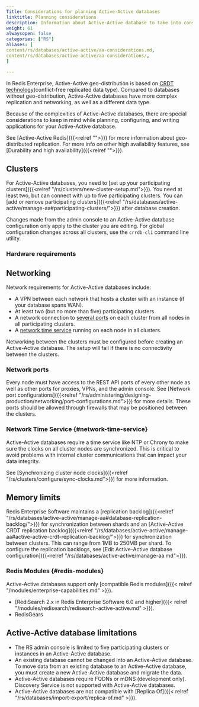 ```yaml
---
Title: Considerations for planning Active-Active databases
linktitle: Planning considerations
description: Information about Active-Active database to take into consideration while planning a deployment, such as compatibility, limitations, and special configuration.
weight: 61
alwaysopen: false
categories: ["RS"]
aliases: [
content/rs/databases/active-active/aa-considerations.md,
content/rs/databases/active-active/aa-considerations/,
]

---
```


In Redis Enterprise, Active-Active geo-distribution is based on [CRDT technology](https://en.wikipedia.org/wiki/Conflict-free_replicated_data_type)(conflict-free replicated data type). Compared to databases without geo-distribution, Active-Active databases have more complex replication and networking, as well as a different data type.

Because of the complexities of Active-Active databases, there are  special considerations to keep in mind while planning, configuring, and writing applications for your Active-Active database.

See [Active-Active Redis]({{<relref "">}}) for more information about geo-distributed replication. For more info on other high availability features, see [Durability and high availability]({{<relref "">}}).

## Clusters

For Active-Active databases, you need to [set up your participating clusters]({{<relref "/rs/clusters/new-cluster-setup.md">}}). You need at least two, but can connect with up to five participating clusters. You can [add or remove participating clusters]({{<relref "/rs/databases/active-active/manage-aa#participating-clusters/">}}) after database creation.

Changes made from the admin console to an Active-Active database configuration only apply to the cluster you are editing. For global configuration changes across all clusters, use the `crrdb-cli` command line utility.

### Hardware requirements

## Networking

Network requirements for Active-Active databases include:

- A VPN between each network that hosts a cluster with an instance (if your database spans WAN).
- At least two (but no more than five) participating clusters.
- A network connection to [several ports](#network-ports) on each cluster from all nodes in all participating clusters.
- A [network time service](#network-time-service) running on each node in all clusters.

Networking between the clusters must be configured before creating an Active-Active database. The setup will fail if there is no connectivity between the clusters.

### Network ports

Every node must have access to the REST API ports of every other node as well as other ports for proxies, VPNs, and the admin console. See [Network port configurations]({{<relref "/rs/administering/designing-production/networking/port-configurations.md">}}) for more details. These ports should be allowed through firewalls that may be positioned between the clusters.

### Network Time Service {#network-time-service}

Active-Active databases require a time service like NTP or Chrony to make sure the clocks on all cluster nodes are synchronized.
This is critical to avoid problems with internal cluster communications that can impact your data integrity.

See [Synchronizing cluster node clocks]({{<relref "/rs/clusters/configure/sync-clocks.md">}}) for more information.

## Memory limits


Redis Enterprise Software maintains a [replication backlog]({{<relref "/rs/databases/active-active/manage-aa#database-replication-backlog/">}}) for synchronization between shards and an [Active-Active CRDT replication backlog]({{<relref "/rs/databases/active-active/manage-aa#active-active-crdt-replication-backlog/">}}) for synchronization between clusters. This can range from 1MB to 250MB per shard. To configure the replication backlogs, see [Edit Active-Active database configuration]({{<relref "/rs/databases/active-active/manage-aa.md">}}).

### Redis Modules {#redis-modules}

Active-Active databases support only [compatible Redis modules]({{< relref "/modules/enterprise-capabilities.md" >}}).

- [RediSearch 2.x in Redis Enterprise Software 6.0 and higher]({{< relref "/modules/redisearch/redisearch-active-active.md" >}}).
- RedisGears

## Active-Active database limitations

- The RS admin console is limited to five participating clusters or instances in an Active-Active database.
- An existing database cannot be changed into an Active-Active database. To move data from an existing database to an Active-Active database, you must create a new Active-Active database and migrate the data.
- Active-Active databases require FQDNs or mDNS (development only). Discovery Service is not supported with Active-Active databases.
- Active-Active databases are not compatible with [Replica Of]({{< relref "/rs/databases/import-export/replica-of.md" >}}).
